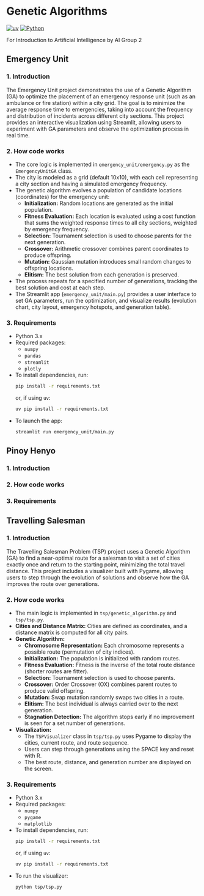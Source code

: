 # Genetic Algorithms


[![uv](https://img.shields.io/endpoint?url=https://raw.githubusercontent.com/astral-sh/uv/main/assets/badge/v0.json)](https://github.com/astral-sh/uv)
[![Python](https://img.shields.io/badge/python-3.x-blue.svg)](https://www.python.org/)

For Introduction to Artificial Intelligence
by AI Group 2


## Emergency Unit

### 1. Introduction
The Emergency Unit project demonstrates the use of a Genetic Algorithm (GA) to optimize the placement of an emergency response unit (such as an ambulance or fire station) within a city grid. The goal is to minimize the average response time to emergencies, taking into account the frequency and distribution of incidents across different city sections. This project provides an interactive visualization using Streamlit, allowing users to experiment with GA parameters and observe the optimization process in real time.

### 2. How code works
- The core logic is implemented in `emergency_unit/emergency.py` as the `EmergencyUnitGA` class.
- The city is modeled as a grid (default 10x10), with each cell representing a city section and having a simulated emergency frequency.
- The genetic algorithm evolves a population of candidate locations (coordinates) for the emergency unit:
  - **Initialization:** Random locations are generated as the initial population.
  - **Fitness Evaluation:** Each location is evaluated using a cost function that sums the weighted response times to all city sections, weighted by emergency frequency.
  - **Selection:** Tournament selection is used to choose parents for the next generation.
  - **Crossover:** Arithmetic crossover combines parent coordinates to produce offspring.
  - **Mutation:** Gaussian mutation introduces small random changes to offspring locations.
  - **Elitism:** The best solution from each generation is preserved.
- The process repeats for a specified number of generations, tracking the best solution and cost at each step.
- The Streamlit app (`emergency_unit/main.py`) provides a user interface to set GA parameters, run the optimization, and visualize results (evolution chart, city layout, emergency hotspots, and generation table).

### 3. Requirements
- Python 3.x
- Required packages:
  - `numpy`
  - `pandas`
  - `streamlit`
  - `plotly`
- To install dependencies, run:
  ```sh
  pip install -r requirements.txt
  ```
  or, if using `uv`:
  ```sh
  uv pip install -r requirements.txt
  ```
- To launch the app:
  ```sh
  streamlit run emergency_unit/main.py
  ```

## Pinoy Henyo

### 1. Introduction

### 2. How code works

### 3. Requirements

## Travelling Salesman

### 1. Introduction
The Travelling Salesman Problem (TSP) project uses a Genetic Algorithm (GA) to find a near-optimal route for a salesman to visit a set of cities exactly once and return to the starting point, minimizing the total travel distance. This project includes a visualizer built with Pygame, allowing users to step through the evolution of solutions and observe how the GA improves the route over generations.

### 2. How code works
- The main logic is implemented in `tsp/genetic_algorithm.py` and `tsp/tsp.py`.
- **Cities and Distance Matrix:** Cities are defined as coordinates, and a distance matrix is computed for all city pairs.
- **Genetic Algorithm:**
  - **Chromosome Representation:** Each chromosome represents a possible route (permutation of city indices).
  - **Initialization:** The population is initialized with random routes.
  - **Fitness Evaluation:** Fitness is the inverse of the total route distance (shorter routes are fitter).
  - **Selection:** Tournament selection is used to choose parents.
  - **Crossover:** Order Crossover (OX) combines parent routes to produce valid offspring.
  - **Mutation:** Swap mutation randomly swaps two cities in a route.
  - **Elitism:** The best individual is always carried over to the next generation.
  - **Stagnation Detection:** The algorithm stops early if no improvement is seen for a set number of generations.
- **Visualization:**
  - The `TSPVisualizer` class in `tsp/tsp.py` uses Pygame to display the cities, current route, and route sequence.
  - Users can step through generations using the SPACE key and reset with R.
  - The best route, distance, and generation number are displayed on the screen.

### 3. Requirements
- Python 3.x
- Required packages:
  - `numpy`
  - `pygame`
  - `matplotlib`
- To install dependencies, run:
  ```sh
  pip install -r requirements.txt
  ```
  or, if using `uv`:
  ```sh
  uv pip install -r requirements.txt
  ```
- To run the visualizer:
  ```sh
  python tsp/tsp.py
  ```